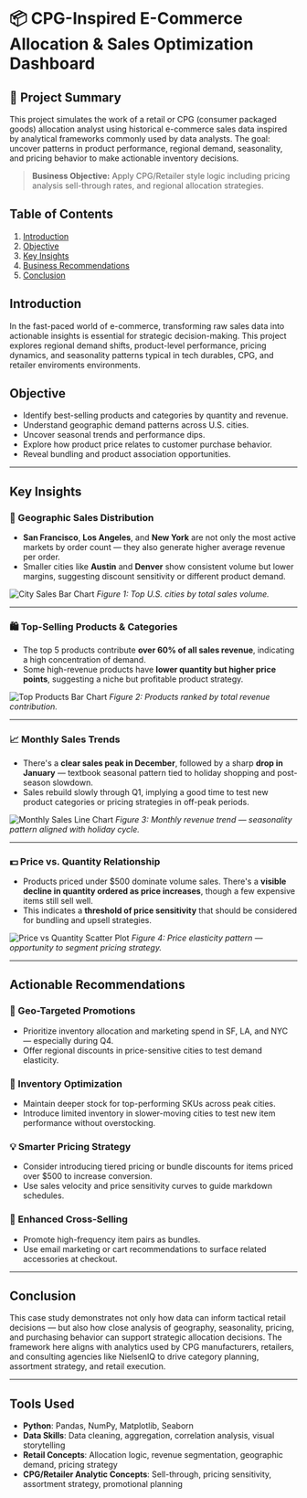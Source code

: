 # 📦 CPG-Inspired E-Commerce Allocation & Sales Optimization Dashboard

## 📘 Project Summary
This project simulates the work of a retail or CPG (consumer packaged goods) allocation analyst using historical e-commerce sales data inspired by analytical frameworks commonly used by data analysts. The goal: uncover patterns in product performance, regional demand, seasonality, and pricing behavior to make actionable inventory decisions.

> **Business Objective:** Apply CPG/Retailer style logic including pricing analysis sell-through rates, and regional allocation strategies.

> 
## Table of Contents
1. [Introduction](#introduction)
2. [Objective](#objective)
3. [Key Insights](#key-insights)
4. [Business Recommendations](#business-recommendations)
5. [Conclusion](#conclusion)

## Introduction
In the fast-paced world of e-commerce, transforming raw sales data into actionable insights is essential for strategic decision-making. This project explores regional demand shifts, product-level performance, pricing dynamics, and seasonality patterns typical in  tech durables, CPG, and retailer enviroments environments. 


## Objective
- Identify best-selling products and categories by quantity and revenue.
- Understand geographic demand patterns across U.S. cities.
- Uncover seasonal trends and performance dips.
- Explore how product price relates to customer purchase behavior.
- Reveal bundling and product association opportunities.

---

## Key Insights

### 📍 Geographic Sales Distribution
- **San Francisco**, **Los Angeles**, and **New York** are not only the most active markets by order count — they also generate higher average revenue per order.
- Smaller cities like **Austin** and **Denver** show consistent volume but lower margins, suggesting discount sensitivity or different product demand.

![City Sales Bar Chart](images/city_sales.png)
*Figure 1: Top U.S. cities by total sales volume.*

---

### 🛍️ Top-Selling Products & Categories
- The top 5 products contribute **over 60% of all sales revenue**, indicating a high concentration of demand.
- Some high-revenue products have **lower quantity but higher price points**, suggesting a niche but profitable product strategy.

![Top Products Bar Chart](images/product_assoc.png)
*Figure 2: Products ranked by total revenue contribution.*

---

### 📈 Monthly Sales Trends
- There's a **clear sales peak in December**, followed by a sharp **drop in January** — textbook seasonal pattern tied to holiday shopping and post-season slowdown.
- Sales rebuild slowly through Q1, implying a good time to test new product categories or pricing strategies in off-peak periods.

![Monthly Sales Line Chart](images/monthly_sales.png)
*Figure 3: Monthly revenue trend — seasonality pattern aligned with holiday cycle.*

---

### 💵 Price vs. Quantity Relationship
- Products priced under $500 dominate volume sales. There's a **visible decline in quantity ordered as price increases**, though a few expensive items still sell well.
- This indicates a **threshold of price sensitivity** that should be considered for bundling and upsell strategies.

![Price vs Quantity Scatter Plot](images/top_products.png)
*Figure 4: Price elasticity pattern — opportunity to segment pricing strategy.*

---

## Actionable Recommendations

### 🎯 Geo-Targeted Promotions
- Prioritize inventory allocation and marketing spend in SF, LA, and NYC — especially during Q4.
- Offer regional discounts in price-sensitive cities to test demand elasticity.

### 🧮 Inventory Optimization
- Maintain deeper stock for top-performing SKUs across peak cities.
- Introduce limited inventory in slower-moving cities to test new item performance without overstocking.

### 💡 Smarter Pricing Strategy
- Consider introducing tiered pricing or bundle discounts for items priced over $500 to increase conversion.
- Use sales velocity and price sensitivity curves to guide markdown schedules.

### 🧠 Enhanced Cross-Selling
- Promote high-frequency item pairs as bundles.
- Use email marketing or cart recommendations to surface related accessories at checkout.

---

## Conclusion
This case study demonstrates not only how data can inform tactical retail decisions — but also how close analysis of geography, seasonality, pricing, and purchasing behavior can support strategic allocation decisions. The framework here aligns with analytics used by CPG manufacturers, retailers, and consulting agencies like NielsenIQ to drive category planning, assortment strategy, and retail execution.


---

## Tools Used
- **Python**: Pandas, NumPy, Matplotlib, Seaborn
- **Data Skills**: Data cleaning, aggregation, correlation analysis, visual storytelling
- **Retail Concepts**: Allocation logic, revenue segmentation, geographic demand, pricing strategy
- **CPG/Retailer Analytic Concepts**: Sell-through, pricing sensitivity, assortment strategy, promotional planning

